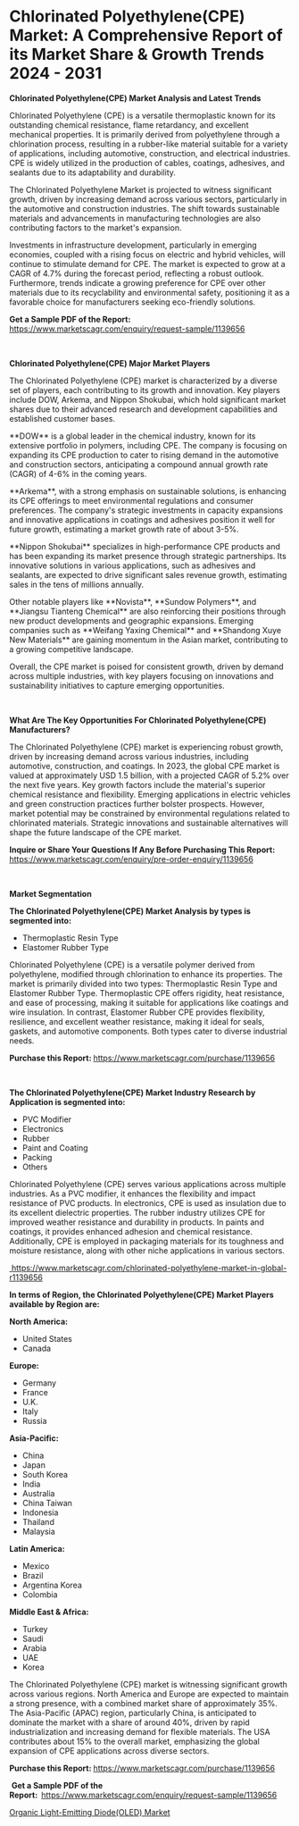<p><h1>Chlorinated Polyethylene(CPE) Market: A Comprehensive Report of its Market Share & Growth Trends 2024 - 2031</h1></p><p><strong>Chlorinated Polyethylene(CPE) Market Analysis and Latest Trends</strong></p>
<p><p>Chlorinated Polyethylene (CPE) is a versatile thermoplastic known for its outstanding chemical resistance, flame retardancy, and excellent mechanical properties. It is primarily derived from polyethylene through a chlorination process, resulting in a rubber-like material suitable for a variety of applications, including automotive, construction, and electrical industries. CPE is widely utilized in the production of cables, coatings, adhesives, and sealants due to its adaptability and durability.</p><p>The Chlorinated Polyethylene Market is projected to witness significant growth, driven by increasing demand across various sectors, particularly in the automotive and construction industries. The shift towards sustainable materials and advancements in manufacturing technologies are also contributing factors to the market's expansion. </p><p>Investments in infrastructure development, particularly in emerging economies, coupled with a rising focus on electric and hybrid vehicles, will continue to stimulate demand for CPE. The market is expected to grow at a CAGR of 4.7% during the forecast period, reflecting a robust outlook. Furthermore, trends indicate a growing preference for CPE over other materials due to its recyclability and environmental safety, positioning it as a favorable choice for manufacturers seeking eco-friendly solutions.</p></p>
<p><strong>Get a Sample PDF of the Report:&nbsp;</strong> <a href="https://www.marketscagr.com/enquiry/request-sample/1139656?utm_campaign=1895&utm_medium=2&utm_source=Github&utm_content=ia&utm_term=28122024&utm_id=chlorinated-polyethylenecpe">https://www.marketscagr.com/enquiry/request-sample/1139656</a></p>
<p>&nbsp;</p>
<p><strong>Chlorinated Polyethylene(CPE) Major Market Players</strong></p>
<p><p>The Chlorinated Polyethylene (CPE) market is characterized by a diverse set of players, each contributing to its growth and innovation. Key players include DOW, Arkema, and Nippon Shokubai, which hold significant market shares due to their advanced research and development capabilities and established customer bases.</p><p>**DOW** is a global leader in the chemical industry, known for its extensive portfolio in polymers, including CPE. The company is focusing on expanding its CPE production to cater to rising demand in the automotive and construction sectors, anticipating a compound annual growth rate (CAGR) of 4-6% in the coming years.</p><p>**Arkema**, with a strong emphasis on sustainable solutions, is enhancing its CPE offerings to meet environmental regulations and consumer preferences. The company's strategic investments in capacity expansions and innovative applications in coatings and adhesives position it well for future growth, estimating a market growth rate of about 3-5%.</p><p>**Nippon Shokubai** specializes in high-performance CPE products and has been expanding its market presence through strategic partnerships. Its innovative solutions in various applications, such as adhesives and sealants, are expected to drive significant sales revenue growth, estimating sales in the tens of millions annually.</p><p>Other notable players like **Novista**, **Sundow Polymers**, and **Jiangsu Tianteng Chemical** are also reinforcing their positions through new product developments and geographic expansions. Emerging companies such as **Weifang Yaxing Chemical** and **Shandong Xuye New Materials** are gaining momentum in the Asian market, contributing to a growing competitive landscape.</p><p>Overall, the CPE market is poised for consistent growth, driven by demand across multiple industries, with key players focusing on innovations and sustainability initiatives to capture emerging opportunities.</p></p>
<p>&nbsp;</p>
<p><strong>What Are The Key Opportunities For Chlorinated Polyethylene(CPE) Manufacturers?</strong></p>
<p><p>The Chlorinated Polyethylene (CPE) market is experiencing robust growth, driven by increasing demand across various industries, including automotive, construction, and coatings. In 2023, the global CPE market is valued at approximately USD 1.5 billion, with a projected CAGR of 5.2% over the next five years. Key growth factors include the material's superior chemical resistance and flexibility. Emerging applications in electric vehicles and green construction practices further bolster prospects. However, market potential may be constrained by environmental regulations related to chlorinated materials. Strategic innovations and sustainable alternatives will shape the future landscape of the CPE market.</p></p>
<p><strong>Inquire or Share Your Questions If Any Before Purchasing This Report:</strong> <a href="https://www.marketscagr.com/enquiry/pre-order-enquiry/1139656?utm_campaign=1895&utm_medium=2&utm_source=Github&utm_content=ia&utm_term=28122024&utm_id=chlorinated-polyethylenecpe">https://www.marketscagr.com/enquiry/pre-order-enquiry/1139656</a></p>
<p>&nbsp;</p>
<p><strong>Market Segmentation</strong></p>
<p><strong>The Chlorinated Polyethylene(CPE) Market Analysis by types is segmented into:</strong></p>
<p><ul><li>Thermoplastic Resin Type</li><li>Elastomer Rubber Type</li></ul></p>
<p><p>Chlorinated Polyethylene (CPE) is a versatile polymer derived from polyethylene, modified through chlorination to enhance its properties. The market is primarily divided into two types: Thermoplastic Resin Type and Elastomer Rubber Type. Thermoplastic CPE offers rigidity, heat resistance, and ease of processing, making it suitable for applications like coatings and wire insulation. In contrast, Elastomer Rubber CPE provides flexibility, resilience, and excellent weather resistance, making it ideal for seals, gaskets, and automotive components. Both types cater to diverse industrial needs.</p></p>
<p><strong>Purchase this Report:&nbsp;</strong><a href="https://www.marketscagr.com/purchase/1139656?utm_campaign=1895&utm_medium=2&utm_source=Github&utm_content=ia&utm_term=28122024&utm_id=chlorinated-polyethylenecpe">https://www.marketscagr.com/purchase/1139656</a></p>
<p>&nbsp;</p>
<p><strong>The Chlorinated Polyethylene(CPE) Market Industry Research by Application is segmented into:</strong></p>
<p><ul><li>PVC Modifier</li><li>Electronics</li><li>Rubber</li><li>Paint and Coating</li><li>Packing</li><li>Others</li></ul></p>
<p><p>Chlorinated Polyethylene (CPE) serves various applications across multiple industries. As a PVC modifier, it enhances the flexibility and impact resistance of PVC products. In electronics, CPE is used as insulation due to its excellent dielectric properties. The rubber industry utilizes CPE for improved weather resistance and durability in products. In paints and coatings, it provides enhanced adhesion and chemical resistance. Additionally, CPE is employed in packaging materials for its toughness and moisture resistance, along with other niche applications in various sectors.</p></p>
<p><a href="https://www.marketscagr.com/chlorinated-polyethylene-market-in-global-r1139656?utm_campaign=1895&utm_medium=2&utm_source=Github&utm_content=ia&utm_term=28122024&utm_id=chlorinated-polyethylenecpe">&nbsp;https://www.marketscagr.com/chlorinated-polyethylene-market-in-global-r1139656</a></p>
<p><strong>In terms of Region, the Chlorinated Polyethylene(CPE) Market Players available by Region are:</strong></p>
<p>
    <p> <strong> North America: </strong>
        <ul>
            <li>United States</li>
            <li>Canada</li>
        </ul>
        </p> 
    <p> <strong> Europe: </strong>
        <ul>
            <li>Germany</li>
            <li>France</li>
            <li>U.K.</li>
            <li>Italy</li>
            <li>Russia</li>
        </ul>
        </p> 
    <p> <strong> Asia-Pacific: </strong>
        <ul>
            <li>China</li>
            <li>Japan</li>
            <li>South Korea</li>
            <li>India</li>
            <li>Australia</li>
            <li>China Taiwan</li>
            <li>Indonesia</li>
            <li>Thailand</li>
            <li>Malaysia</li>
        </ul>
        </p> 
    <p> <strong> Latin America: </strong>
        <ul>
            <li>Mexico</li>
            <li>Brazil</li>
            <li>Argentina Korea</li>
            <li>Colombia</li>
        </ul>
        </p> 
    <p> <strong> Middle East & Africa: </strong>
        <ul>
            <li>Turkey</li>
            <li>Saudi</li>
            <li>Arabia</li>
            <li>UAE</li>
            <li>Korea</li>
        </ul>
    </p>
    </p>
<p><p>The Chlorinated Polyethylene (CPE) market is witnessing significant growth across various regions. North America and Europe are expected to maintain a strong presence, with a combined market share of approximately 35%. The Asia-Pacific (APAC) region, particularly China, is anticipated to dominate the market with a share of around 40%, driven by rapid industrialization and increasing demand for flexible materials. The USA contributes about 15% to the overall market, emphasizing the global expansion of CPE applications across diverse sectors.</p></p>
<p><strong>Purchase this Report: </strong><a href="https://www.marketscagr.com/purchase/1139656?utm_campaign=1895&utm_medium=2&utm_source=Github&utm_content=ia&utm_term=28122024&utm_id=chlorinated-polyethylenecpe">https://www.marketscagr.com/purchase/1139656</a></p>
<p>&nbsp;<strong>Get a Sample PDF of the Report:&nbsp;&nbsp;</strong><a href="https://www.marketscagr.com/enquiry/request-sample/1139656?utm_campaign=1895&utm_medium=2&utm_source=Github&utm_content=ia&utm_term=28122024&utm_id=chlorinated-polyethylenecpe">https://www.marketscagr.com/enquiry/request-sample/1139656</a></p>
<p><strong></strong></p>
<p><p><a href="https://github.com/mahnoor2003/Market-Research-Report-List-6/blob/main/organic-light-emitting-diodeoled-market.md?utm_campaign=1895&utm_medium=2&utm_source=Github&utm_content=ia&utm_term=28122024&utm_id=chlorinated-polyethylenecpe">Organic Light-Emitting Diode(OLED) Market</a></p></p>